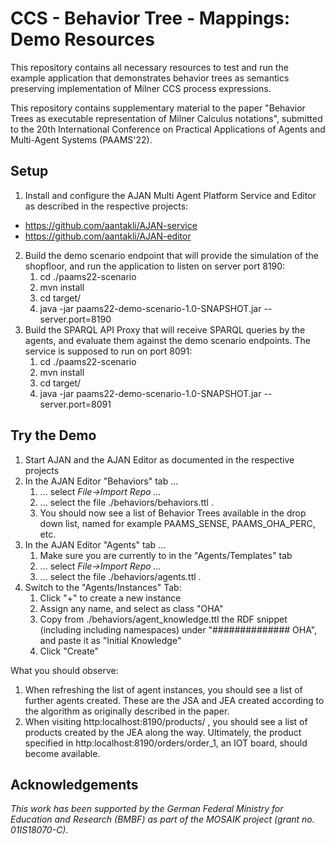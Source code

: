 # CCS - Behavior Tree - Mappings: Demo Resources

This repository contains all necessary resources to test and run the example application that demonstrates behavior trees as semantics preserving implementation of Milner CCS process expressions. 

This repository contains supplementary material to the paper "Behavior Trees as executable representation of Milner Calculus notations", submitted to the 20th International Conference on Practical Applications of Agents and Multi-Agent Systems (PAAMS'22).

## Setup

1. Install and configure the AJAN Multi Agent Platform Service and Editor as described in the respective projects:
  - https://github.com/aantakli/AJAN-service
  - https://github.com/aantakli/AJAN-editor  
2. Build the demo scenario endpoint that will provide the simulation of the shopfloor, and run the application to listen on server port 8190:
    1. cd ./paams22-scenario
    2. mvn install
    3. cd target/
    4. java -jar paams22-demo-scenario-1.0-SNAPSHOT.jar --server.port=8190
3. Build the SPARQL API Proxy that will receive SPARQL queries by the agents, and evaluate them against the demo scenario endpoints. The service is supposed to run on port 8091:
    1. cd ./paams22-scenario
    2. mvn install
    3. cd target/
    4. java -jar paams22-demo-scenario-1.0-SNAPSHOT.jar --server.port=8091

## Try the Demo

1. Start AJAN and the AJAN Editor as documented in the respective projects
2. In the AJAN Editor "Behaviors" tab ...
    1. ... select _File->Import Repo ..._
    2. ... select the file ./behaviors/behaviors.ttl .
    3. You should now see a list of Behavior Trees available in the drop down list, named for example PAAMS_SENSE, PAAMS_OHA_PERC, etc.
3. In the AJAN Editor "Agents" tab ...
  	1. Make sure you are currently to in the "Agents/Templates" tab
    2. ... select _File->Import Repo ..._
    3. ... select the file ./behaviors/agents.ttl .
3. Switch to the  "Agents/Instances" Tab:
    1. Click "+" to create a new instance
    2. Assign any name, and select as class "OHA"
    3. Copy from ./behaviors/agent_knowledge.ttl the RDF snippet (including including namespaces) under "############## OHA", and paste it as "Initial Knowledge"
    4. Click "Create"

What you should observe:

1. When refreshing the list of agent instances, you should see a list of further agents created. These are the JSA and JEA created according to the algorithm as originally described in the paper.
2. When visiting http:localhost:8190/products/ , you should see a list of products created by the JEA along the way. Ultimately, the product specified in http:localhost:8190/orders/order_1, an IOT board, should become available.

## Acknowledgements
_This work has been supported by the German Federal Ministry for Education and Research (BMBF) as part of the MOSAIK project (grant no. 01IS18070-C)._


